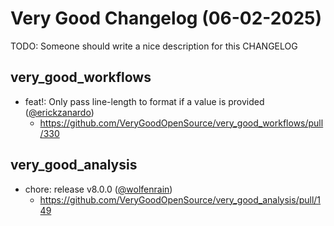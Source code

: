# Very Good Changelog (06-02-2025)

TODO: Someone should write a nice description for this CHANGELOG

## very_good_workflows
- feat!: Only pass line-length to format if a value is provided ([@erickzanardo](https://github.com/erickzanardo))
	- https://github.com/VeryGoodOpenSource/very_good_workflows/pull/330

## very_good_analysis
- chore: release v8.0.0 ([@wolfenrain](https://github.com/wolfenrain))
	- https://github.com/VeryGoodOpenSource/very_good_analysis/pull/149
